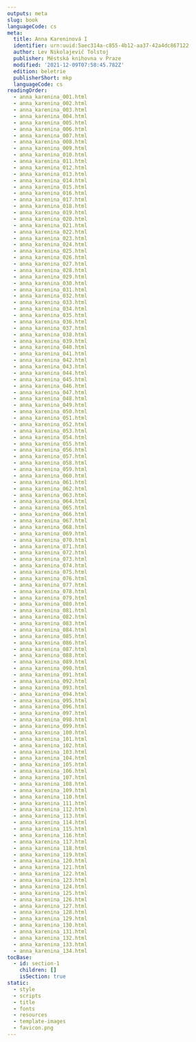```yaml
---
outputs: meta
slug: book
languageCode: cs
meta:
  title: Anna Kareninová I
  identifier: urn:uuid:5aec314a-c855-4b12-aa37-42a4dc867122
  author: Lev Nikolajevič Tolstoj
  publisher: Městská knihovna v Praze
  modified: '2021-12-09T07:58:45.782Z'
  edition: beletrie
  publisherShort: mkp
  languageCode: cs
readingOrder:
  - anna_karenina_001.html
  - anna_karenina_002.html
  - anna_karenina_003.html
  - anna_karenina_004.html
  - anna_karenina_005.html
  - anna_karenina_006.html
  - anna_karenina_007.html
  - anna_karenina_008.html
  - anna_karenina_009.html
  - anna_karenina_010.html
  - anna_karenina_011.html
  - anna_karenina_012.html
  - anna_karenina_013.html
  - anna_karenina_014.html
  - anna_karenina_015.html
  - anna_karenina_016.html
  - anna_karenina_017.html
  - anna_karenina_018.html
  - anna_karenina_019.html
  - anna_karenina_020.html
  - anna_karenina_021.html
  - anna_karenina_022.html
  - anna_karenina_023.html
  - anna_karenina_024.html
  - anna_karenina_025.html
  - anna_karenina_026.html
  - anna_karenina_027.html
  - anna_karenina_028.html
  - anna_karenina_029.html
  - anna_karenina_030.html
  - anna_karenina_031.html
  - anna_karenina_032.html
  - anna_karenina_033.html
  - anna_karenina_034.html
  - anna_karenina_035.html
  - anna_karenina_036.html
  - anna_karenina_037.html
  - anna_karenina_038.html
  - anna_karenina_039.html
  - anna_karenina_040.html
  - anna_karenina_041.html
  - anna_karenina_042.html
  - anna_karenina_043.html
  - anna_karenina_044.html
  - anna_karenina_045.html
  - anna_karenina_046.html
  - anna_karenina_047.html
  - anna_karenina_048.html
  - anna_karenina_049.html
  - anna_karenina_050.html
  - anna_karenina_051.html
  - anna_karenina_052.html
  - anna_karenina_053.html
  - anna_karenina_054.html
  - anna_karenina_055.html
  - anna_karenina_056.html
  - anna_karenina_057.html
  - anna_karenina_058.html
  - anna_karenina_059.html
  - anna_karenina_060.html
  - anna_karenina_061.html
  - anna_karenina_062.html
  - anna_karenina_063.html
  - anna_karenina_064.html
  - anna_karenina_065.html
  - anna_karenina_066.html
  - anna_karenina_067.html
  - anna_karenina_068.html
  - anna_karenina_069.html
  - anna_karenina_070.html
  - anna_karenina_071.html
  - anna_karenina_072.html
  - anna_karenina_073.html
  - anna_karenina_074.html
  - anna_karenina_075.html
  - anna_karenina_076.html
  - anna_karenina_077.html
  - anna_karenina_078.html
  - anna_karenina_079.html
  - anna_karenina_080.html
  - anna_karenina_081.html
  - anna_karenina_082.html
  - anna_karenina_083.html
  - anna_karenina_084.html
  - anna_karenina_085.html
  - anna_karenina_086.html
  - anna_karenina_087.html
  - anna_karenina_088.html
  - anna_karenina_089.html
  - anna_karenina_090.html
  - anna_karenina_091.html
  - anna_karenina_092.html
  - anna_karenina_093.html
  - anna_karenina_094.html
  - anna_karenina_095.html
  - anna_karenina_096.html
  - anna_karenina_097.html
  - anna_karenina_098.html
  - anna_karenina_099.html
  - anna_karenina_100.html
  - anna_karenina_101.html
  - anna_karenina_102.html
  - anna_karenina_103.html
  - anna_karenina_104.html
  - anna_karenina_105.html
  - anna_karenina_106.html
  - anna_karenina_107.html
  - anna_karenina_108.html
  - anna_karenina_109.html
  - anna_karenina_110.html
  - anna_karenina_111.html
  - anna_karenina_112.html
  - anna_karenina_113.html
  - anna_karenina_114.html
  - anna_karenina_115.html
  - anna_karenina_116.html
  - anna_karenina_117.html
  - anna_karenina_118.html
  - anna_karenina_119.html
  - anna_karenina_120.html
  - anna_karenina_121.html
  - anna_karenina_122.html
  - anna_karenina_123.html
  - anna_karenina_124.html
  - anna_karenina_125.html
  - anna_karenina_126.html
  - anna_karenina_127.html
  - anna_karenina_128.html
  - anna_karenina_129.html
  - anna_karenina_130.html
  - anna_karenina_131.html
  - anna_karenina_132.html
  - anna_karenina_133.html
  - anna_karenina_134.html
tocBase:
  - id: section-1
    children: []
    isSection: true
static:
  - style
  - scripts
  - title
  - fonts
  - resources
  - template-images
  - favicon.png
---
```

